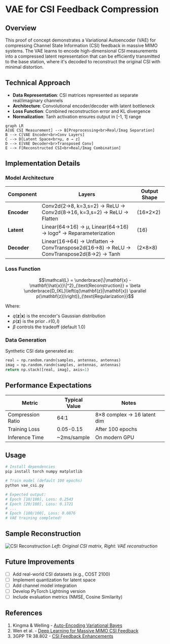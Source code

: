 # VAE for CSI Feedback Compression

## Overview
This proof of concept demonstrates a Variational Autoencoder (VAE) for compressing Channel State Information (CSI) feedback in massive MIMO systems. The VAE learns to encode high-dimensional CSI measurements into a compressed latent representation that can be efficiently transmitted to the base station, where it's decoded to reconstruct the original CSI with minimal distortion.

## Technical Approach
- **Data Representation**: CSI matrices represented as separate real/imaginary channels
- **Architecture**: Convolutional encoder/decoder with latent bottleneck
- **Loss Function**: Combined reconstruction error and KL divergence
- **Normalization**: Tanh activation ensures output in [-1, 1] range

```mermaid
graph LR
A[UE CSI Measurement] --> B[Preprocessing<br>Real/Imag Separation]
B --> C[VAE Encoder<br>Conv Layers]
C --> D[Latent Space<br>μ, σ → z]
D --> E[VAE Decoder<br>Transposed Conv]
E --> F[Reconstructed CSI<br>Real/Imag Combination]
```

## Implementation Details
### Model Architecture
| Component        | Layers                                                                 | Output Shape |
|------------------|------------------------------------------------------------------------|-------------|
| **Encoder**      | Conv2d(2→8, k=3,s=2) → ReLU → Conv2d(8→16, k=3,s=2) → ReLU → Flatten  | (16×2×2)    |
| **Latent**       | Linear(64→16) → μ, Linear(64→16) → logσ² → Reparameterization        | (16)        |
| **Decoder**      | Linear(16→64) → Unflatten → ConvTranspose2d(16→8) → ReLU → ConvTranspose2d(8→2) → Tanh | (2×8×8) |

### Loss Function
$$\mathcal{L} = \underbrace{\|\mathbf{x} - \mathbf{\hat{x}}\|^2}_{\text{Reconstruction}} + \beta \underbrace{D_{KL}\left(q(\mathbf{z}|\mathbf{x}) \parallel p(\mathbf{z})\right)}_{\text{Regularization}}$$

Where:
- $q(\mathbf{z}|\mathbf{x})$ is the encoder's Gaussian distribution
- $p(\mathbf{z})$ is the prior $\mathcal{N}(0, I)$
- $\beta$ controls the tradeoff (default 1.0)

### Data Generation
Synthetic CSI data generated as:
```python
real = np.random.randn(samples, antennas, antennas)
imag = np.random.randn(samples, antennas, antennas)
return np.stack([real, imag], axis=1)
```

## Performance Expectations
| Metric          | Typical Value | Notes                          |
|-----------------|---------------|--------------------------------|
| Compression Ratio | 64:1          | 8×8 complex → 16 latent dim   |
| Training Loss   | 0.05-0.15     | After 100 epochs              |
| Inference Time  | ~2ms/sample   | On modern GPU                  |

## Usage
```bash
# Install dependencies
pip install torch numpy matplotlib

# Train model (default 100 epochs)
python vae_csi.py

# Expected output:
# Epoch [10/100], Loss: 0.2543
# Epoch [20/100], Loss: 0.1721
# ...
# Epoch [100/100], Loss: 0.0876
# VAE training completed!
```

## Sample Reconstruction
![CSI Reconstruction](https://via.placeholder.com/400x200/CCCCCC/333333?text=CSI+Reconstruction+Visualization)
*Left: Original CSI matrix, Right: VAE reconstruction*

## Future Improvements
- [ ] Add real-world CSI datasets (e.g., COST 2100)
- [ ] Implement quantization for latent space
- [ ] Add channel model integration
- [ ] Develop PyTorch Lightning version
- [ ] Include evaluation metrics (NMSE, Cosine Similarity)

## References
1. Kingma & Welling - [Auto-Encoding Variational Bayes](https://arxiv.org/abs/1312.6114)
2. Wen et al. - [Deep Learning for Massive MIMO CSI Feedback](https://ieee.org/document/8674104)
3. 3GPP TR 38.802 - [CSI Feedback Enhancements](https://www.3gpp.org/ftp/Specs/archive/38_series/38.802/)
